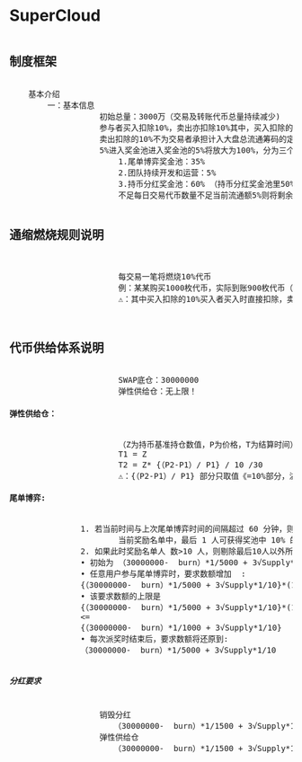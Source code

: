 # SuperCloud
<pre>
<h2>制度框架</h2>
	基本介绍
		一：基本信息
                   初始总量：3000万（交易及转账代币总量持续减少)
                   参与者买入扣除10%，卖出亦扣除10%其中，买入扣除的10%由买入者买入时直接扣除，
                   卖出扣除的10%不为交易者承担计入大盘总流通筹码的定向数据通缩 *其中5%永久销毁，
                   5%进入奖金池进入奖金池的5%将放大为100%，分为三个奖金池
                       1.尾单博弈奖金池：35%
                       2.团队持续开发和运营：5%
                       3.持币分红奖金池：60% （持币分红奖金池里50%每天分给持币24小时的用户，如遇交易量萎缩，
                       不足每日交易代币数量不足当前流通额5%则将剩余50%回馈至持币分红池子）

<h2>通缩燃烧规则说明</h2>
		
                       每交易一笔将燃烧10%代币
                       例：某某购买1000枚代币，实际到账900枚代币（其中5%代币=50枚永久销毁，另外5%代币=50枚进入奖金池）
                       ⚠️：其中买入扣除的10%买入者买入时直接扣除，卖出扣除的10%不为交易者承担计入大盘总流通筹码的定向数据通缩 
 

<h2>代币供给体系说明</h2>
                       SWAP底仓：30000000  
                       弹性供给仓：无上限！   
<h4>弹性供给仓：</h4>
                       （Z为持币基准持仓数值，P为价格，T为结算时间）
                       T1 = Z
                       T2 = Z* {（P2-P1）/ P1} / 10 /30
                       ⚠️：{（P2-P1）/ P1} 部分只取值《=10%部分，溢出部分不计算！
<h4>尾单博弈:</h4>
		       1. 若当前时间与上次尾单博弈时间的间隔超过 60 分钟，则进行派奖:
                       当前奖励名单中，最后 1 人可获得奖池中 10% 的代币，除最后 1 人外，其余9位每人可获得奖池中 2% 的代币
		       2. 如果此时奖励名单人 数>10 人，则剔除最后10人以外所有地址。
		       • 初始为 （30000000-  burn）*1/5000 + 3√Supply*1/10
		       • 任意用户参与尾单博弈时，要求数额增加  :
		       {（30000000-  burn）*1/5000 + 3√Supply*1/10}*(1+0.02)^X
		       • 该要求数额的上限是
		       {（30000000-  burn）*1/5000 + 3√Supply*1/10}*(1+0.02)^X 代币 
		       <=  
		       {（30000000-  burn）*1/1000 + 3√Supply*1/10}
		       • 每次派奖时结束后，要求数额将还原到:
 		       （30000000-  burn）*1/5000 + 3√Supply*1/10
			
<h5>分红要求</h5>
	               销毁分红
		              （30000000-  burn）*1/1500 + 3√Supply*1/10
	               弹性供给仓
		              （30000000-  burn）*1/1500 + 3√Supply*1/10
</pre>
